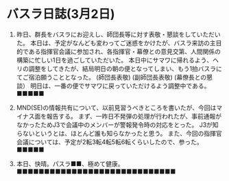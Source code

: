 # バスラ日誌(3月2日)

1. 昨日、群長をバスラにお迎えし、師団長等に対す表敬・懇談をしていただいた。
   本日は、予定がなんども変わってご迷惑をかけたが、バスラ来訪の主目的である指揮官会議に参加され、各指揮官・幕僚との意見交第、人間関係の構築に忙しい1日を過ごしていただいた。
   本日中にサマワに帰れるよう、ヘリの調整をしてきたが、結局明日の朝の便となってしまい、もう1拍バスラにてご宿泊願うこととなった。
   (師団長表敬)
   (副師団長表敬)
   (幕僚長との懇談）
   明日は、一番の便でサマワに戻っていただけるよう調整中である。
   ■■■■■

2. MND(SE)の情報共有について、以前見習うべきところを書いたが、今回はマイナス面を報告する。
   まず、一昨日不発弾の処理が行われたが、事前通報がなかったためJ3で会議中のメンバーが警報発令時の対応をとった。
   J3が知らないというとは、ほとんど誰も知らなかったと思う。
   また、今回の指揮官会議については、予定が2転3転4転5転6転くらいしたので、参った。
   ■■■■■

3. 本日、快晴。パスラ■■、極めて健康。
   ■■■■■■■■■■■■■■■■■■■■■■■■■■■■■
